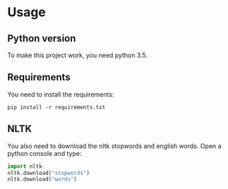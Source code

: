 # Usage
## Python version
To make this project work, you need python 3.5.
## Requirements
You need to install the requirements:
```shell
pip install -r requirements.txt
```
## NLTK
You also need to download the nltk stopwords and english words.
Open a python console and type:
```python
import nltk
nltk.download("stopwords")
nltk.download("words")
```
